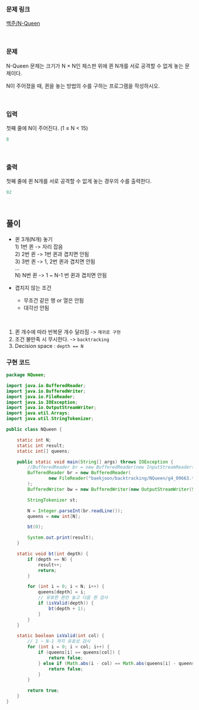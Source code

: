 ### 문제 링크
[백준/N-Queen](https://www.acmicpc.net/problem/9663)

<br>

### 문제

N-Queen 문제는 크기가 N × N인 체스판 위에 퀸 N개를 서로 공격할 수 없게 놓는 문제이다.

N이 주어졌을 때, 퀸을 놓는 방법의 수를 구하는 프로그램을 작성하시오.

<br>

### 입력

첫째 줄에 N이 주어진다. (1 ≤ N < 15)

```java
8
```

<br>

### 출력

첫째 줄에 퀸 N개를 서로 공격할 수 없게 놓는 경우의 수를 출력한다.

```java
92
```

<br>

## 풀이

- 퀸 3개(N개) 놓기  
1\) 1번 퀸 -> 자리 잡음  
2\) 2번 퀸 -> 1번 퀸과 겹치면 안됨  
3\) 3번 퀸 -> 1, 2번 퀸과 겹치면 안됨  
...  
N) N번 퀸 -> 1 ~ N-1 번 퀸과 겹치면 안됨


- 겹치지 않는 조건  
  - 무조건 같은 행 or 열은 안됨  
  - 대각선 안됨

<br>

1. 퀸 개수에 따라 반복문 개수 달라짐 -> `재귀로 구현`
2. 조건 불만족 시 무시한다. -> `backtracking`
3. Decision space : `depth == N`

### 구현 코드
```java
package NQueen;

import java.io.BufferedReader;
import java.io.BufferedWriter;
import java.io.FileReader;
import java.io.IOException;
import java.io.OutputStreamWriter;
import java.util.Arrays;
import java.util.StringTokenizer;

public class NQueen {

    static int N;
    static int result;
    static int[] queens;

    public static void main(String[] args) throws IOException {
        //BufferedReader br = new BufferedReader(new InputStreamReader(System.in));
        BufferedReader br = new BufferedReader(
                new FileReader("baekjoon/backtracking/NQueen/g4_09663.txt")
        );
        BufferedWriter bw = new BufferedWriter(new OutputStreamWriter(System.out));

        StringTokenizer st;

        N = Integer.parseInt(br.readLine());
        queens = new int[N];

        bt(0);

        System.out.print(result);
    }

    static void bt(int depth) {
        if (depth == N) {
            result++;
            return;
        }

        for (int i = 0; i < N; i++) {
            queens[depth] = i;
            // 유효한 퀸만 놓고 다음 퀸 검사
            if (isValid(depth)) {
                bt(depth + 1);
            }
        }
    }

    static boolean isValid(int col) {
        // 1 ~ N-1 까지 유효성 검시
        for (int i = 0; i < col; i++) {
            if (queens[i] == queens[col]) {
                return false;
            } else if (Math.abs(i - col) == Math.abs(queens[i] - queens[col])) {
                return false;
            }
        }

        return true;
    }
}
```